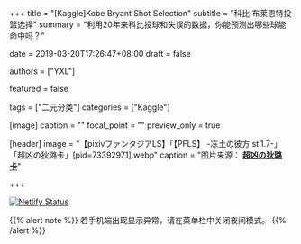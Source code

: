 +++
title = "[Kaggle]Kobe Bryant Shot Selection"
subtitle = "科比·布莱恩特投篮选择"
summary = "利用20年来科比投球和失误的数据，你能预测出哪些球能命中吗？"

date = 2019-03-20T17:26:47+08:00
draft = false

authors = ["YXL"]

featured = false

tags = ["二元分类"]
categories = ["Kaggle"]

[image]
  caption = ""
  focal_point = ""
  preview_only = true

[header]
  image = "【pixivファンタジアLS】「【PFLS】 -冻土の彼方 st.1.7-」「超凶の狄璐卡」[pid=73392971].webp"
  caption = "图片来源： [**超凶の狄璐卡**](https://www.pixiv.net/member_illust.php?mode=medium&illust_id=73392971)"

+++

[![Netlify Status](https://api.netlify.com/api/v1/badges/1008d0ba-6d9b-4a11-9b41-2326f3c096f2/deploy-status)](https://app.netlify.com/sites/yxl/deploys)

{{% alert note %}}
若手机端出现显示异常，请在菜单栏中关闭夜间模式。
{{% /alert %}}

<div id="progress-left"></div>
<div id="progress-right"></div>

<link rel="stylesheet" href="../../../css/kosugi-maru.css">
<link rel="stylesheet" href="../../../css/APlayer.min.css">
<script src="../../../js/APlayer.min.js"></script>
<script src="../../../js/Meting.js"></script>

<meting-js
	server = "netease"
	type = "song"
	id = "4990424"
	fixed= false
	mini= false
	autoplay = true
	preload = 'auto'
	volume = 0.8>
</meting-js>
